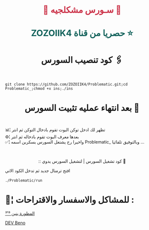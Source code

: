 # <p align="center" style="color:#cb3349" >📡 سـورس مشكلجيه 📡

# <p align="center" style="color: #14635c;" > ZOZOIIK4 حصريا من قناة  ⭐️






# <p align="center"> كود تنصيب السورس 🖇

<br>` git clone https://github.com/ZOZOIIK4/Problematic.git;cd Problematic_;chmod +x ins;./ins `<br>


# <p align="center"> بعد انتهاء عمليه تثبيت السورس 🚸



 <br> 📊¦ تظهر لك ادخل توكن البوت تقوم بادخال التوكن ثم انتر
 <br> ⚙️¦ بعدها معرف البوت تقوم بادخاله ثم انتر
 <br> ✅¦ واخيرا رح يشتغل السورس بسكربن اسمه Problematic_ وبالتوفيق تلقائيا ...

<br>
 <p align="center"> :: كود تشغيل السورس | لتشغيل السورس يدوي 📛
 
افتح ترمنال جديد ثم تدخل الكود الاتي <br>
 <br>  `./Problematic/run`

#  💬¦ للمشاكل والاسفسار والاقتراحات :
  
  [ المطورة بنين ³¹³](@zozollk1) <br>
  
  [DEV Beno](@zozollk1) <br>
  
  
  
